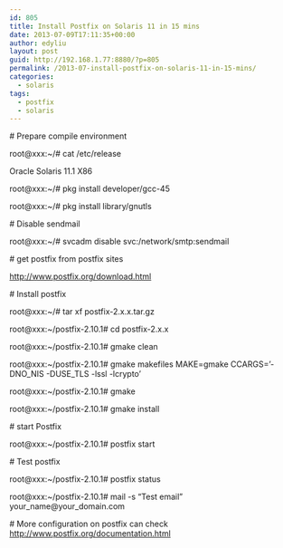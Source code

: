 ```yaml
---
id: 805
title: Install Postfix on Solaris 11 in 15 mins
date: 2013-07-09T17:11:35+00:00
author: edyliu
layout: post
guid: http://192.168.1.77:8880/?p=805
permalink: /2013-07-install-postfix-on-solaris-11-in-15-mins/
categories:
  - solaris
tags:
  - postfix
  - solaris
---
```

\# Prepare compile environment
  
root@xxx:~/# cat /etc/release
  
Oracle Solaris 11.1 X86
  
root@xxx:~/# pkg install developer/gcc-45
  
root@xxx:~/# pkg install library/gnutls

\# Disable sendmail
  
root@xxx:~/# svcadm disable svc:/network/smtp:sendmail

\# get postfix from postfix sites
  
http://www.postfix.org/download.html

\# Install postfix<!--more-->


  
root@xxx:~/# tar xf postfix-2.x.x.tar.gz
  
root@xxx:~/postfix-2.10.1# cd postfix-2.x.x
  
root@xxx:~/postfix-2.10.1# gmake clean
  
root@xxx:~/postfix-2.10.1# gmake makefiles MAKE=gmake CCARGS=&#8217;-DNO\_NIS -DUSE\_TLS -lssl -lcrypto&#8217;
  
root@xxx:~/postfix-2.10.1# gmake
  
root@xxx:~/postfix-2.10.1# gmake install

\# start Postfix
  
root@xxx:~/postfix-2.10.1# postfix start

\# Test postfix
  
root@xxx:~/postfix-2.10.1# postfix status
  
root@xxx:~/postfix-2.10.1# mail -s &#8220;Test email&#8221; your\_name@your\_domain.com

\# More configuration on postfix can check http://www.postfix.org/documentation.html